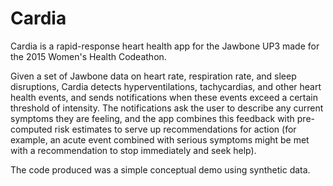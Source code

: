 # Cardia
Cardia is a rapid-response heart health app for the Jawbone UP3 made for the 2015 Women's Health Codeathon.

Given a set of Jawbone data on heart rate, respiration rate, and sleep disruptions, Cardia detects hyperventilations, tachycardias, and other heart health events, and sends notifications when these events exceed a certain threshold of intensity. The notifications ask the user to describe any current symptoms they are feeling, and the app combines this feedback with pre-computed risk estimates to serve up recommendations for action (for example, an acute event combined with serious symptoms might be met with a recommendation to stop immediately and seek help).

The code produced was a simple conceptual demo using synthetic data. 
